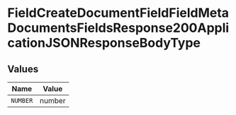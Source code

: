 # FieldCreateDocumentFieldFieldMetaDocumentsFieldsResponse200ApplicationJSONResponseBodyType


## Values

| Name     | Value    |
| -------- | -------- |
| `NUMBER` | number   |